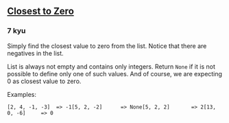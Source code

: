 <h2><a href=https://www.codewars.com/kata/59887207635904314100007b/train/javascript target="_blank">Closest to Zero</a></h2><h3>7 kyu</h3><p>Simply find the closest value to zero from the list. Notice that there are negatives in the list.</p><p>List is always not empty and contains only integers. Return <code>None</code> if it is not possible to define only one of such values. And of course, we are expecting 0 as closest value to zero.</p><p>Examples:</p><pre><code class="language-code">[2, 4, -1, -3]  =&gt; -1[5, 2, -2]      =&gt; None[5, 2, 2]       =&gt; 2[13, 0, -6]     =&gt; 0</code></pre>